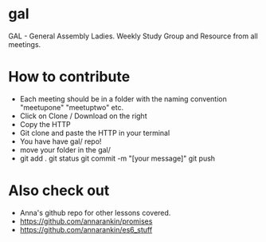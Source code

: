 # gal
GAL - General Assembly Ladies. Weekly Study Group and Resource from all meetings. 

# How to contribute

- Each meeting should be in a folder with the naming convention "meetupone" "meetuptwo" etc. 
- Click on Clone / Download on the right
- Copy the HTTP
- Git clone and paste the HTTP in your terminal
- You have have gal/ repo! 
- move your folder in the gal/
- git add . git status git commit -m "[your message]" git push

# Also check out 

- Anna's github repo for other lessons covered.
- https://github.com/annarankin/promises
- https://github.com/annarankin/es6_stuff




